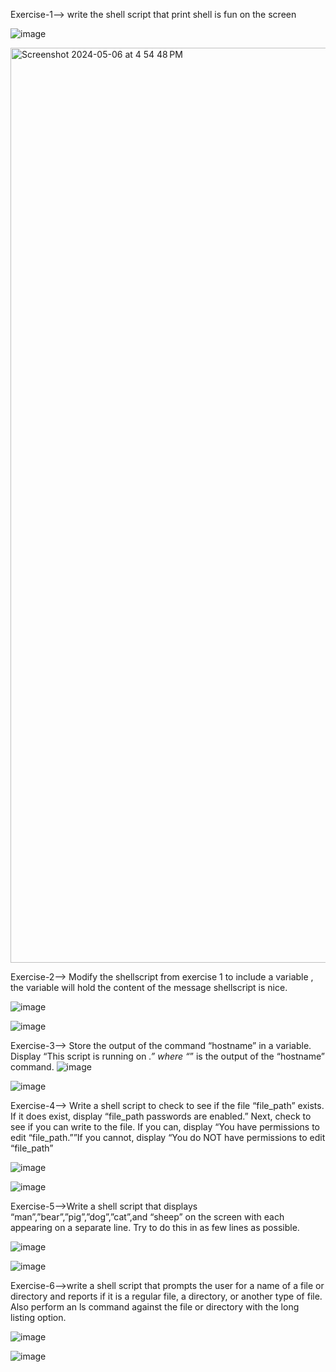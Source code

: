  Exercise-1--> write the shell script that print shell is fun on the screen

![image](https://github.com/akriti-kesarwani/sem_2_O-S/assets/142775584/3864623d-bece-417e-b8b5-414139f62c1a)

<img width="1464" alt="Screenshot 2024-05-06 at 4 54 48 PM" src="https://github.com/akriti-kesarwani/sem_2_O-S/assets/142775584/09ef698a-f14c-4a81-aa79-d8af0d447b91">

Exercise-2--> Modify the shellscript from exercise 1 to include a variable , the variable will hold the content of the message shellscript is nice.

![image](https://github.com/akriti-kesarwani/sem_2_O-S/assets/142775584/e462698c-a3ae-4384-b1c5-19dc05796ce5)

![image](https://github.com/akriti-kesarwani/sem_2_O-S/assets/142775584/7fde72d5-1f2e-4372-afa0-2c6c877dba32)

 Exercise-3--> Store the output of the command “hostname” in a variable. Display “This script is running on _.” where “_” is the output of the “hostname” command.
 ![image](https://github.com/akriti-kesarwani/sem_2_O-S/assets/142775584/64aba0e2-f869-4a98-a88b-69fed0a6e898)

 ![image](https://github.com/akriti-kesarwani/sem_2_O-S/assets/142775584/7d25fce6-8df6-4f78-ab28-ef05343fe078)

Exercise-4--> Write a shell script to check to see if the file “file_path” exists. If it does exist, display “file_path passwords are enabled.” Next, check to see if you can write to the file. If you can, display “You have permissions to edit “file_path.””If you cannot, display “You do NOT have permissions to edit “file_path”


![image](https://github.com/akriti-kesarwani/sem_2_O-S/assets/142775584/d5d9d578-1a8d-4ac7-9a85-ab2781bd2dd6)

![image](https://github.com/akriti-kesarwani/sem_2_O-S/assets/142775584/b9e52c51-50f5-428e-8348-e95df974dfd8)

Exercise-5-->Write a shell script that displays “man”,”bear”,”pig”,”dog”,”cat”,and “sheep” on the screen with each appearing on a separate line. Try to do this in as few lines as possible.

![image](https://github.com/akriti-kesarwani/sem_2_O-S/assets/142775584/6e69d6c1-0b70-414e-9afe-f584645bd905)

![image](https://github.com/akriti-kesarwani/sem_2_O-S/assets/142775584/891c0c9a-066c-4621-a266-9f979ea5128a)

Exercise-6-->write a shell script that prompts the user for a name of a file or directory and reports if it is a regular file, a directory, or another type of file. Also perform an ls command against the file or directory with the long listing option.

![image](https://github.com/akriti-kesarwani/sem_2_O-S/assets/142775584/712361ed-9d5c-4dde-ae55-ab93c4176f99)

![image](https://github.com/akriti-kesarwani/sem_2_O-S/assets/142775584/4ff65acd-8df0-4997-bb35-24fc13bb1ece)















